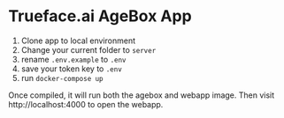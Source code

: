 # Trueface.ai AgeBox App

1. Clone app to local environment
2. Change your current folder to ```server```
3. rename ```.env.example``` to ```.env```
4. save your token key to ```.env```
5. run ```docker-compose up```

Once compiled, it will run both the agebox and webapp image. Then visit http://localhost:4000 to open the webapp.